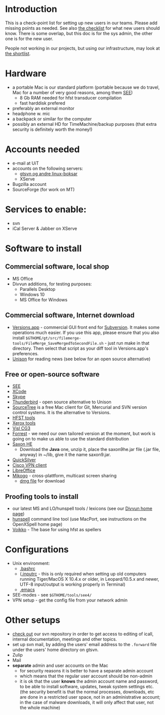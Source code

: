 # Introduction

This is a check-point list for setting up new users in our teams. Please add missing points as needed. See also [the checklist](../admin/checklist.html) for what new users should know. There is some overlap, but this doc is for the sys admin, the other one is for the new user.

People not working in our projects, but using our infrastructure, may look at [the shortlist](GettingStarted.html).

# Hardware

* a portable Mac is our standard platform (portable because we do travel, Mac
  for a number of very good reasons, among them
  [SEE](http://www.codingmonkeys.de/subethaedit/index.html))
    - 8 Gb RAM needed for hfst transducer compilation
    - fast harddisk prefered
* preferably an external monitor
* headphone w. mic
* a backpack or similar for the computer
* possibly an external HD for TimeMachine/backup purposes (that extra security
  is definitely worth the money!)

# Accounts needed

* e-mail at UiT
* accounts on the following servers:
    - [gtsvn og andre linux-boksar](system/addremove.html)
    - XServe
* Bugzilla account
* SourceForge (for work on MT)

# Services to enable:

* svn
* iCal Server & Jabber on XServe

# Software to install

## Commercial software, local shop
* MS Office
* Divvun additions, for testing purposes:
    - Parallels Desktop
    - Windows 10
    - MS Office for Windows

## Commercial software, Internet download
* [Versions.app](http://www.versionsapp.com/) - commercial GUI front end for
  [Subversion](http://subversion.tigris.org/). It makes some operations much
  easier. If you use this app, please ensure that you also install
  `$GTHOME/gt/src/filemerge-tools/FileMerge_SaveMergedToSecondFile.sh` - just
  run make in that directory. Then select that script as your diff tool in
  Versions.app's preferences.
* [Unison](http://www.panic.com/unison/) for reading news (see below for an open
  source alternative)

## Free or open-source software
* [SEE](http://www.codingmonkeys.de/subethaedit/index.html)
* [XCode](InstallingXCode.html)
* [Skype](http://www.skype.com/)
* [Thunderbird](http://www.mozilla.com/en-US/thunderbird/) - open source
  alternative to Unison
* [SourceTree](http://www.sourcetreeapp.com) is a free Mac client for Git, Mercurial and SVN version control systems. It is the alternative to Versions.
* [HFST tools](compiling_HFST3.html)
* [Xerox tools](http://www.fsmbook.com)
* [Visl CG3](/tools/docu-vislcg3.html)
* [Forrest](forrest-howto.html) - we need our own tailored version at the moment,
  but work is going on to make us able to use the standard distribution
* [Saxon HE](http://saxon.sourceforge.net/#F9.4HE)
    - Download the **Java** one, unzip it, place the saxon9he.jar file (.jar file, anyway) in ~/lib, give it the name saxon9.jar.
* [QuickSilver](http://www.blacktree.com/)
* [Cisco VPN client](http://helpdesk.ugent.be/vpn/en/akkoord.php)
* [LibreOffice](http://www.libreoffice.org/)
* [Mikogo](http://www.mikogo.com) - cross-plattform, multicast screen sharing
  - [dmg file](http://www.mikogo.com/en/downloads/mikogo.dmg) for download

## Proofing tools to install
* our latest MS and LO/hunspell tools / lexicons (see our
  [Divvun home page](http://www.divvun.no/))
* [hunspell](http://hunspell.sourceforge.net/) command line tool (use MacPort,
  see instructions on the OpenXSpell home page)
* [Voikko](http://voikko.sourceforge.net/) - The base for using hfst as spellers

# Configurations

* Unix environment:
    - [.bashrc](docu-setup-bash.html)
    - ([.inputrc](docu-setup-bash.html#Setting+up+8-bit+input) - this is only
   required when setting up old computers running Tiger/MacOS X 10.4.x or older,
   in Leopard/10.5.x and newer, UTF-8 input/output is working properly in
   Terminal)
    - [.emacs](setup-emacs-howto.html)
* SEE-modes - see `$GTHOME/tools/see4/`
* VPN setup - get the config file from your network admin

# Other setups

* [check out](/tools/docu-svn-user.html) our svn repository
  in order to get access to editing of icall, internal documentation,
  meetings and other topics.
* set up svn mail, by adding the users' email address to the
  `.forward` file under the users' home directory on gtsvn.
* Zulip
* Mail
* **separate** admin and user accounts on the Mac
    - for security reasons it is better to have a separate admin account
    - which means that the regular user account should be non-admin
    - it is ok that the user **knows** the admin account name and password, to
   be able to install software, updates, tweak system settings etc. (the
   security benefit is that the normal processes, downloads, etc are done in a
   restricted user space, not in an administrative account; in the case of
   malware downloads, it will only affect that user, not the whole machine)

